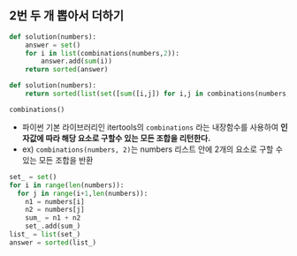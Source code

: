 ## 2번 두 개 뽑아서 더하기

```python
def solution(numbers):
    answer = set()
    for i in list(combinations(numbers,2)):
        answer.add(sum(i))
    return sorted(answer)

def solution(numbers):
    return sorted(list(set([sum([i,j]) for i,j in combinations(numbers,2)])))
```

`combinations()`

- 파이썬 기본 라이브러리인 itertools의 `combinations` 라는 내장함수를 사용하여 **인자값에 따라 해당 요소로 구할수 있는 모든 조합을 리턴한다.**
- ex) `combinations(numbers, 2)`는 numbers 리스트 안에 2개의 요소로 구할 수 있는 모든 조합을 반환

```python
set_ = set()
for i in range(len(numbers)):
  for j in range(i+1,len(numbers)):
    n1 = numbers[i]
    n2 = numbers[j]
    sum_ = n1 + n2
    set_.add(sum_)
list_ = list(set_)
answer = sorted(list_)
```

